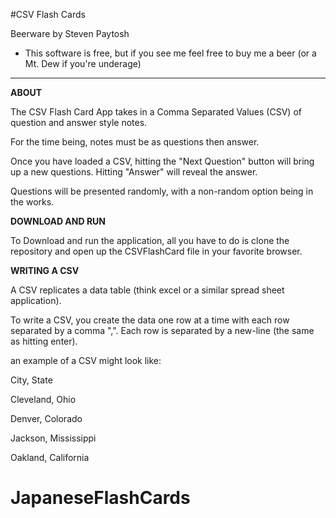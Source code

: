 #CSV Flash Cards

Beerware by Steven Paytosh

* This software is free, but if you see me feel free to buy me a beer (or a Mt. Dew if you're underage)

----

**ABOUT**

The CSV Flash Card App takes in a Comma Separated Values (CSV) of  question and answer style notes.

For the time being, notes must be as questions then answer.

Once you have loaded a CSV, hitting the "Next Question" button will bring up a new questions. Hitting "Answer" will reveal the answer.

Questions will be presented randomly, with a non-random option being in the works.

**DOWNLOAD AND RUN**

To Download and run the application, all you have to do is clone the repository and open up the CSVFlashCard file in your favorite browser.

**WRITING A CSV**

A CSV replicates a data table (think excel or a similar spread sheet application).

To write a CSV, you create the data one row at a time with each row separated by a comma ",". Each row is separated by a new-line (the same as hitting enter).

an example of a CSV might look like:

City, State

Cleveland, Ohio

Denver, Colorado

Jackson, Mississippi

Oakland, California
# JapaneseFlashCards
